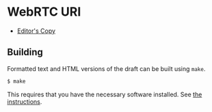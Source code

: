 #  WebRTC URI

* [Editor's Copy](https://sean-der.github.io/webrtc-uri/draft-seaduboi-webrtc-uri.html)

## Building

Formatted text and HTML versions of the draft can be built using `make`.

```sh
$ make
```

This requires that you have the necessary software installed.  See [the
instructions](https://github.com/martinthomson/i-d-template/blob/master/doc/SETUP.md).

